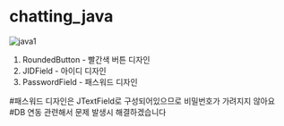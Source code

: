 # chatting_java


![java1](https://user-images.githubusercontent.com/105403396/205471852-b9888b66-851b-4343-8711-f1c528d3f3bd.PNG)

1. RoundedButton -  빨간색 버튼 디자인
2. JIDField - 아이디 디자인
3. PasswordField - 패스워드 디자인

#패스워드 디자인은 JTextField로 구성되어있으므로 비밀번호가 가려지지 않아요
#DB 연동 관련해서 문제 발생시 해결하겠습니다
